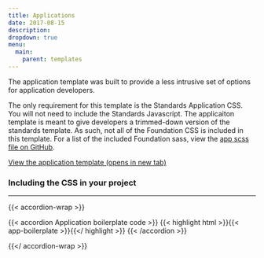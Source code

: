 ```yaml
---
title: Applications
date: 2017-08-15
description:
dropdown: true
menu:
  main:
    parent: templates
---
```


The application template was built to provide a less intrusive set of options for application developers.

The only requirement for this template is the Standards Application CSS. You will not need to include the Standards Javascript. The applicaiton template is meant to give developers a trimmed-down version of the standards template. As such, not all of the Foundation CSS is included in this template. For a list of the included Foundation sass, view the <a href="https://github.com/CityOfPhiladelphia/standards/blob/master/src/sass/phila-app.scss" class="external">app scss file on GitHub</a>.

<a href="/templates/app-preview/" target="blank">View the application template (opens in new tab)</a>

### Including the CSS in your project


---

{{< accordion-wrap >}}

{{< accordion Application boilerplate code >}}
  {{< highlight html >}}{{< app-boilerplate >}}{{</ highlight >}}
{{< /accordion >}}

{{</ accordion-wrap >}}

